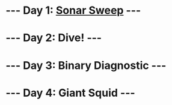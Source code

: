 # --- Day 1: [Sonar Sweep](https://github.com/SewerynKaminski/AdventOfCode/blob/main/year2021/day1/README.md) ---
# --- Day 2: Dive! ---
# --- Day 3: Binary Diagnostic ---
# --- Day 4: Giant Squid ---
